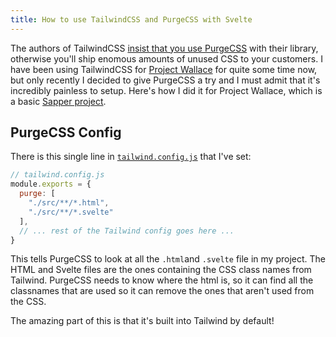 ```yaml
---
title: How to use TailwindCSS and PurgeCSS with Svelte
---
```


The authors of TailwindCSS [insist that you use PurgeCSS](https://tailwindcss.com/docs/controlling-file-size) with their library, otherwise you'll ship enomous amounts of unused CSS to your customers. I have been using TailwindCSS for [Project Wallace](https://www.projectwallace.com) for quite some time now, but only recently I decided to give PurgeCSS a try and I must admit that it's incredibly painless to setup. Here's how I did it for Project Wallace, which is a basic [Sapper project](https://sapper.svelte.dev/).

## PurgeCSS Config

There is this single line in [`tailwind.config.js`](https://github.com/projectwallace/content/blob/4b6505a689b330ba5216bef7536e3d77d2591264/tailwind.config.js#L2) that I've set:

```js
// tailwind.config.js
module.exports = {
  purge: [
    "./src/**/*.html",
    "./src/**/*.svelte"
  ],
  // ... rest of the Tailwind config goes here ...
}
```

This tells PurgeCSS to look at all the `.html`and `.svelte` file in my project. The HTML and Svelte files are the ones containing the CSS class names from Tailwind. PurgeCSS needs to know where the html is, so it can find all the classnames that are used so it can remove the ones that aren't used from the CSS.

The amazing part of this is that it's built into Tailwind by default!
